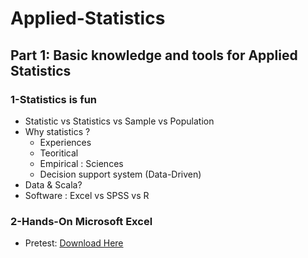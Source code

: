 # Applied-Statistics


## Part 1: Basic knowledge and tools for Applied Statistics

### 1-Statistics is fun

* Statistic vs Statistics vs Sample vs Population
* Why statistics ? 
   * Experiences
   * Teoritical
   * Empirical : Sciences
   * Decision support system (Data-Driven)
* Data & Scala? 
* Software : Excel vs SPSS vs R

### 2-Hands-On Microsoft Excel

* Pretest: [Download Here](https://docs.google.com/spreadsheets/d/1fE11LSKjjmiGSUKF2q4psgKQuBk3vBpmFnI9Ufgozng/edit#gid=2004832740)
